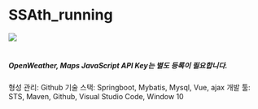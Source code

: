 # SSAth_running
<img src="https://github.com/SSAth2023/SSAth_running/assets/128824816/b97e6e06-4c44-48fe-980c-9e226ef6313f">
<br>
<br>
<h5>OpenWeather, Maps JavaScript API Key는 별도 등록이 필요합니다.</h5>
형성 관리: Github
기술 스택: Springboot, Mybatis, Mysql, Vue, ajax
개발 툴: STS, Maven, Github, Visual Studio Code, Window 10
